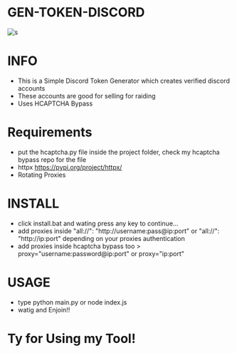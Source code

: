 # GEN-TOKEN-DISCORD

![s](https://cdn.discordapp.com/attachments/887757784337252413/954385886341111899/gen.png)

# INFO
- This is a Simple Discord Token Generator which creates verified discord accounts 
- These accounts are good for selling for raiding
- Uses HCAPTCHA Bypass

# Requirements 
- put the hcaptcha.py file inside the project folder, check my hcaptcha bypass repo for the file
- httpx https://pypi.org/project/httpx/
- Rotating Proxies

# INSTALL
- click install.bat and wating press any key to continue...
- add proxies inside "all://": "http://username:pass@ip:port" or "all://": "http://ip:port" depending on your proxies authentication
- add proxies inside hcaptcha bypass too >  proxy="username:password@ip:port" or proxy="ip:port"

# USAGE
- type python main.py or node index.js
- watig and Enjoin!!

# Ty for Using my Tool!

